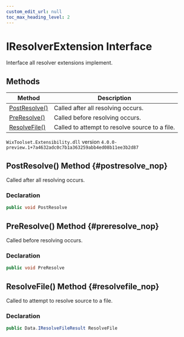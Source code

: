 ```yaml
---
custom_edit_url: null
toc_max_heading_level: 2
---
```

# IResolverExtension Interface
Interface all resolver extensions implement.
## Methods
| Method | Description |
| ------ | ----------- |
| [PostResolve()](#postresolve_nop) | Called after all resolving occurs. |
| [PreResolve()](#preresolve_nop) | Called before resolving occurs. |
| [ResolveFile()](#resolvefile_nop) | Called to attempt to resolve source to a file. |
`WixToolset.Extensibility.dll` version `4.0.0-preview.1+7a4632adc0c7b1a363259abb4ed08b11ee3b2d87`
## PostResolve() Method {#postresolve_nop}
Called after all resolving occurs.
### Declaration
```cs
public void PostResolve
```
## PreResolve() Method {#preresolve_nop}
Called before resolving occurs.
### Declaration
```cs
public void PreResolve
```
## ResolveFile() Method {#resolvefile_nop}
Called to attempt to resolve source to a file.
### Declaration
```cs
public Data.IResolveFileResult ResolveFile
```
